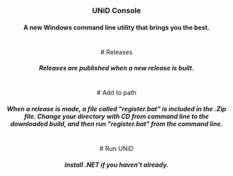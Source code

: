 <div align="center">
  <h3>UNiD Console</h3>
  <h4>A new Windows command line utility that brings you the best.</h4>
  <h1></h1>
  # Releases
  <h5>Releases are published when a new release is built.</h5>
  <h1></h1>
  # Add to path
  <h5>When a release is made, a file called "register.bat" is included in the .Zip file. Change your directory with CD from command line to the downloaded build, and then run "register.bat" from the command line.</h5>
  <h1></h1>
  # Run UNiD
  <h5>Install .NET if you haven't already.</h5>
</div>
